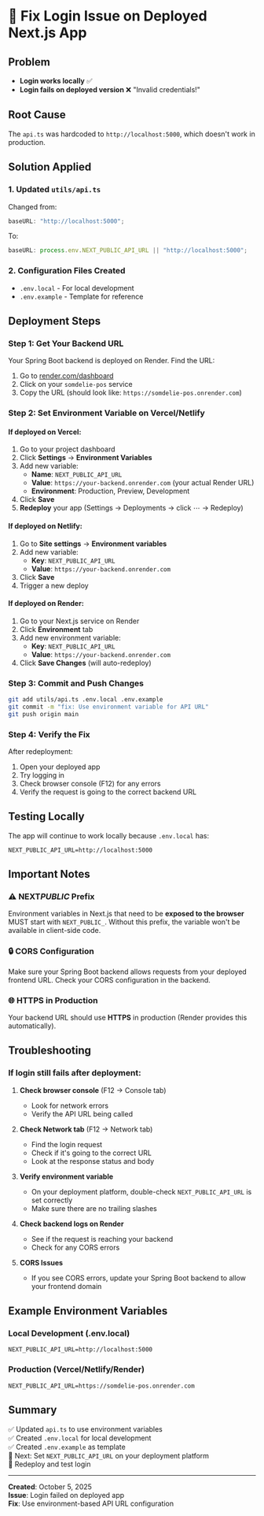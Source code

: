 # 🔧 Fix Login Issue on Deployed Next.js App

## Problem

- **Login works locally** ✅
- **Login fails on deployed version** ❌ "Invalid credentials!"

## Root Cause

The `api.ts` was hardcoded to `http://localhost:5000`, which doesn't work in production.

## Solution Applied

### 1. Updated `utils/api.ts`

Changed from:

```typescript
baseURL: "http://localhost:5000";
```

To:

```typescript
baseURL: process.env.NEXT_PUBLIC_API_URL || "http://localhost:5000";
```

### 2. Configuration Files Created

- `.env.local` - For local development
- `.env.example` - Template for reference

## Deployment Steps

### Step 1: Get Your Backend URL

Your Spring Boot backend is deployed on Render. Find the URL:

1. Go to [render.com/dashboard](https://render.com/dashboard)
2. Click on your `somdelie-pos` service
3. Copy the URL (should look like: `https://somdelie-pos.onrender.com`)

### Step 2: Set Environment Variable on Vercel/Netlify

#### If deployed on **Vercel**:

1. Go to your project dashboard
2. Click **Settings** → **Environment Variables**
3. Add new variable:
   - **Name**: `NEXT_PUBLIC_API_URL`
   - **Value**: `https://your-backend.onrender.com` (your actual Render URL)
   - **Environment**: Production, Preview, Development
4. Click **Save**
5. **Redeploy** your app (Settings → Deployments → click ⋯ → Redeploy)

#### If deployed on **Netlify**:

1. Go to **Site settings** → **Environment variables**
2. Add new variable:
   - **Key**: `NEXT_PUBLIC_API_URL`
   - **Value**: `https://your-backend.onrender.com`
3. Click **Save**
4. Trigger a new deploy

#### If deployed on **Render**:

1. Go to your Next.js service on Render
2. Click **Environment** tab
3. Add new environment variable:
   - **Key**: `NEXT_PUBLIC_API_URL`
   - **Value**: `https://your-backend.onrender.com`
4. Click **Save Changes** (will auto-redeploy)

### Step 3: Commit and Push Changes

```bash
git add utils/api.ts .env.local .env.example
git commit -m "fix: Use environment variable for API URL"
git push origin main
```

### Step 4: Verify the Fix

After redeployment:

1. Open your deployed app
2. Try logging in
3. Check browser console (F12) for any errors
4. Verify the request is going to the correct backend URL

## Testing Locally

The app will continue to work locally because `.env.local` has:

```
NEXT_PUBLIC_API_URL=http://localhost:5000
```

## Important Notes

### ⚠️ NEXT*PUBLIC* Prefix

Environment variables in Next.js that need to be **exposed to the browser** MUST start with `NEXT_PUBLIC_`. Without this prefix, the variable won't be available in client-side code.

### 🔒 CORS Configuration

Make sure your Spring Boot backend allows requests from your deployed frontend URL. Check your CORS configuration in the backend.

### 🌐 HTTPS in Production

Your backend URL should use **HTTPS** in production (Render provides this automatically).

## Troubleshooting

### If login still fails after deployment:

1. **Check browser console** (F12 → Console tab)

   - Look for network errors
   - Verify the API URL being called

2. **Check Network tab** (F12 → Network tab)

   - Find the login request
   - Check if it's going to the correct URL
   - Look at the response status and body

3. **Verify environment variable**

   - On your deployment platform, double-check `NEXT_PUBLIC_API_URL` is set correctly
   - Make sure there are no trailing slashes

4. **Check backend logs on Render**

   - See if the request is reaching your backend
   - Check for any CORS errors

5. **CORS Issues**
   - If you see CORS errors, update your Spring Boot backend to allow your frontend domain

## Example Environment Variables

### Local Development (.env.local)

```
NEXT_PUBLIC_API_URL=http://localhost:5000
```

### Production (Vercel/Netlify/Render)

```
NEXT_PUBLIC_API_URL=https://somdelie-pos.onrender.com
```

## Summary

✅ Updated `api.ts` to use environment variables  
✅ Created `.env.local` for local development  
✅ Created `.env.example` as template  
🔄 Next: Set `NEXT_PUBLIC_API_URL` on your deployment platform  
🔄 Redeploy and test login

---

**Created**: October 5, 2025  
**Issue**: Login failed on deployed app  
**Fix**: Use environment-based API URL configuration
